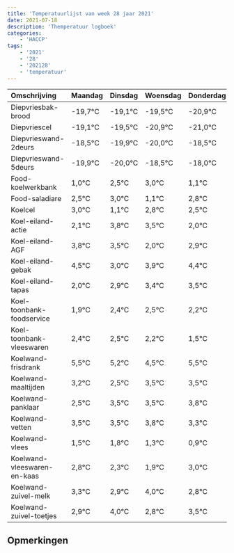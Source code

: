 ```yaml
---
title: 'Temperatuurlijst van week 28 jaar 2021'
date: 2021-07-18
description: 'Themperatuur logboek'
categories:
    - 'HACCP'
tags:
    - '2021'
    - '28'
    - '202128'
    - 'temperatuur'
---
```

|Omschrijving|Maandag|Dinsdag|Woensdag|Donderdag|Vrijdag|Zaterdag|Zondag|
|:---|:---|:---|:---|:---|:---|:---|:---|
|Diepvriesbak-brood|-19,7°C|-19,1°C|-19,5°C|-20,9°C|-21,0°C|-19,5°C|-19,0°C|
|Diepvriescel|-19,1°C|-19,5°C|-20,9°C|-21,0°C|-19,5°C|-19,0°C|-20,9°C|
|Diepvrieswand-2deurs|-18,5°C|-19,9°C|-20,0°C|-18,5°C|-18,0°C|-19,9°C|-18,2°C|
|Diepvrieswand-5deurs|-19,9°C|-20,0°C|-18,5°C|-18,0°C|-19,9°C|-18,2°C|-18,5°C|
|Food-koelwerkbank|1,0°C|2,5°C|3,0°C|1,1°C|2,8°C|2,5°C|1,0°C|
|Food-saladiare|2,5°C|3,0°C|1,1°C|2,8°C|2,5°C|1,0°C|1,9°C|
|Koelcel|3,0°C|1,1°C|2,8°C|2,5°C|1,0°C|1,9°C|2,4°C|
|Koel-eiland-actie|2,1°C|3,8°C|3,5°C|2,0°C|2,9°C|3,4°C|3,5°C|
|Koel-eiland-AGF|3,8°C|3,5°C|2,0°C|2,9°C|3,4°C|3,5°C|3,2°C|
|Koel-eiland-gebak|4,5°C|3,0°C|3,9°C|4,4°C|4,5°C|4,2°C|3,5°C|
|Koel-eiland-tapas|2,0°C|2,9°C|3,4°C|3,5°C|3,2°C|2,5°C|3,5°C|
|Koel-toonbank-foodservice|1,9°C|2,4°C|2,5°C|2,2°C|1,5°C|2,5°C|2,5°C|
|Koel-toonbank-vleeswaren|2,4°C|2,5°C|2,2°C|1,5°C|2,5°C|2,5°C|2,8°C|
|Koelwand-frisdrank|5,5°C|5,2°C|4,5°C|5,5°C|5,5°C|5,8°C|5,3°C|
|Koelwand-maaltijden|3,2°C|2,5°C|3,5°C|3,5°C|3,8°C|3,3°C|2,9°C|
|Koelwand-panklaar|2,5°C|3,5°C|3,5°C|3,8°C|3,3°C|2,9°C|4,0°C|
|Koelwand-vetten|3,5°C|3,5°C|3,8°C|3,3°C|2,9°C|4,0°C|2,8°C|
|Koelwand-vlees|1,5°C|1,8°C|1,3°C|0,9°C|2,0°C|0,8°C|1,5°C|
|Koelwand-vleeswaren-en-kaas|2,8°C|2,3°C|1,9°C|3,0°C|1,8°C|2,5°C|3,0°C|
|Koelwand-zuivel-melk|3,3°C|2,9°C|4,0°C|2,8°C|3,5°C|4,0°C|2,0°C|
|Koelwand-zuivel-toetjes|2,9°C|4,0°C|2,8°C|3,5°C|4,0°C|2,0°C|2,0°C|

## Opmerkingen


